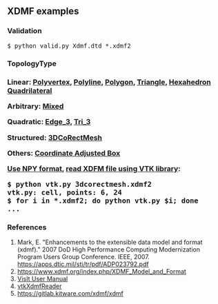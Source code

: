<h2>XDMF examples</h2>

<h3>Validation</h3>

<pre>
$ python valid.py Xdmf.dtd *.xdmf2
</pre>

<h3>TopologyType<h3>

Linear:
[Polyvertex](polyvertex.xdmf2),
[Polyline](polyline.xdmf2),
[Polygon](polygon.xdmf2),
[Triangle](triangle.xdmf2),
[Hexahedron](hexahedron.xdmf2)
[Quadrilateral](quadrilateral.xdmf2)

Arbitrary:
[Mixed](mixed.xdmf2)

Quadratic:
[Edge_3](edge_3.xdmf2),
[Tri_3](triangle_6.xdmf2)

Structured:
[3DCoRectMesh](3dcorectmesh.xdmf2)

Others:
[Coordinate Adjusted Box](box.xdmf2)

[Use NPY format](npy.py), [read XDFM file using VTK library](vtk.py):

<pre>
$ python vtk.py 3dcorectmesh.xdmf2
vtk.py: cell, points: 6, 24
$ for i in *.xdmf2; do python vtk.py $i; done
...
</pre>


<h3>References</h3>

1. Mark, E. "Enhancements to the extensible data model and format (xdmf)." 2007 DoD High Performance Computing Modernization Program Users Group Conference. IEEE, 2007. <https://apps.dtic.mil/sti/tr/pdf/ADP023792.pdf>
2. <https://www.xdmf.org/index.php/XDMF_Model_and_Format>
3. [VisIt User Manual](https://visit-sphinx-github-user-manual.readthedocs.io/en/task-allen-vtk9_master_ospray/data_into_visit/XdmfFormat.html)
4. [vtkXdmfReader](https://vtk.org/doc/nightly/html/classvtkXdmfReader.html)
3. <https://gitlab.kitware.com/xdmf/xdmf>
